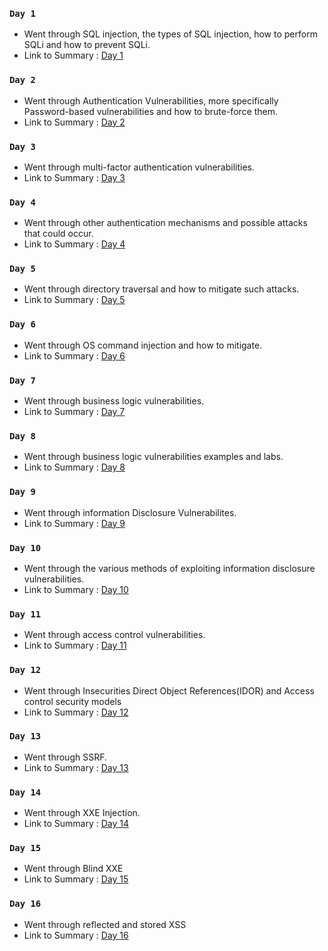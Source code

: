 ### `Day 1`
- Went through SQL injection, the types of SQL injection, how to perform SQLi and how to prevent SQLi.
- Link to Summary : [Day 1](https://github.com/fr334aks/100-days-of-Hacking/tree/main/Fraize/Day%201)

### `Day 2`
- Went through Authentication Vulnerabilities, more specifically Password-based vulnerabilities and how to brute-force them.
- Link to Summary : [Day 2](https://github.com/fr334aks/100-days-of-Hacking/tree/main/Fraize/2.Authentication)

### `Day 3`
- Went through multi-factor authentication vulnerabilities.
- Link to Summary : [Day 3](https://github.com/fr334aks/100-days-of-Hacking/tree/main/Fraize/3.Authentication)

### `Day 4`
- Went through other authentication mechanisms and possible attacks that could occur.
- Link to Summary : [Day 4](https://github.com/fr334aks/100-days-of-Hacking/tree/main/Fraize/4.Authentication)

### `Day 5`
- Went through directory traversal and how to mitigate such attacks.
- Link to Summary : [Day 5](https://github.com/fr334aks/100-days-of-Hacking/tree/main/Fraize/5.Directory%20Traversal)

### `Day 6`
- Went through OS command injection and how to mitigate.
- Link to Summary : [Day 6](https://github.com/fr334aks/100-days-of-Hacking/tree/main/Fraize/6.OS_command_injection)

### `Day 7`
- Went through business logic vulnerabilities.
- Link to Summary : [Day 7](https://github.com/fr334aks/100-days-of-Hacking/tree/main/Fraize/7.Business%20logic%20vulnerabilities)

### `Day 8`
- Went through business logic vulnerabilities examples and labs.
- Link to Summary : [Day 8](https://github.com/fr334aks/100-days-of-Hacking/tree/main/Fraize/8.Business%20Logic%20Vulnerabilities)

### `Day 9`
- Went through information Disclosure Vulnerabilites.
- Link to Summary : [Day 9](https://github.com/fr334aks/100-days-of-Hacking/tree/main/Fraize/9.Information%20Disclosure%20Vulnerabilities)

### `Day 10`
- Went through the various methods of exploiting information disclosure vulnerabilities.
- Link to Summary : [Day 10](https://github.com/fr334aks/100-days-of-Hacking/tree/main/Fraize/10.Finding%20and%20Exploiting%20Information%20Disclosure%20Vulnerabilities)

### `Day 11`
- Went through access control vulnerabilities.
- Link to Summary : [Day 11](https://github.com/fr334aks/100-days-of-Hacking/tree/main/Fraize/11-12.Access_control)

### `Day 12`
- Went through Insecurities Direct Object References(IDOR) and Access control security models
- Link to Summary : [Day 12](https://github.com/fr334aks/100-days-of-Hacking/tree/main/Fraize/11-12.Access_control)

### `Day 13`
- Went through SSRF.
- Link to Summary : [Day 13](https://github.com/fr334aks/100-days-of-Hacking/tree/main/Fraize/13.Server-Side%20Request%20Forgery)

### `Day 14`
- Went through XXE Injection.
- Link to Summary : [Day 14](https://github.com/fr334aks/100-days-of-Hacking/tree/main/Fraize/14.XXE%20Injection)

### `Day 15`
- Went through Blind XXE 
- Link to Summary : [Day 15](https://github.com/fr334aks/100-days-of-Hacking/tree/main/Fraize/15.Blind%20XXE)

### `Day 16`
- Went through reflected and stored XSS
- Link to Summary : [Day 16](https://github.com/fr334aks/100-days-of-Hacking/tree/main/Fraize/Day%2016.XSS)

